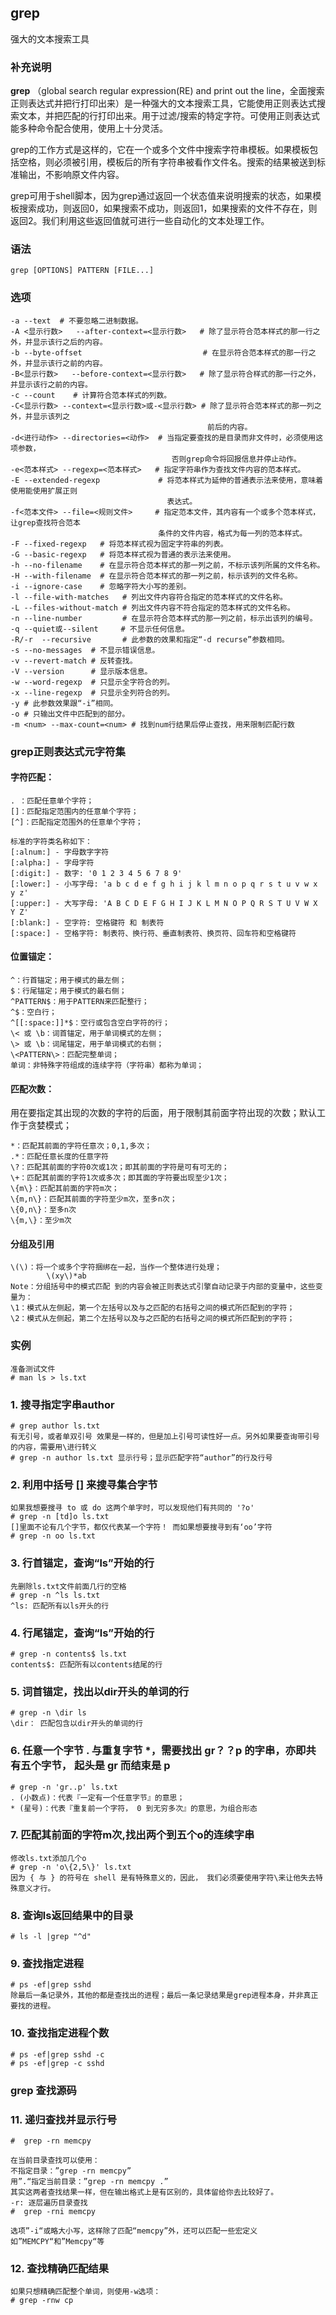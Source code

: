 ## grep ##

强大的文本搜索工具

### 补充说明 ###

**grep** （global search regular expression(RE) and print out the line，全面搜索正则表达式并把行打印出来）是一种强大的文本搜索工具，它能使用正则表达式搜索文本，并把匹配的行打印出来。用于过滤/搜索的特定字符。可使用正则表达式能多种命令配合使用，使用上十分灵活。

grep的工作方式是这样的，它在一个或多个文件中搜索字符串模板。如果模板包括空格，则必须被引用，模板后的所有字符串被看作文件名。搜索的结果被送到标准输出，不影响原文件内容。

grep可用于shell脚本，因为grep通过返回一个状态值来说明搜索的状态，如果模板搜索成功，则返回0，如果搜索不成功，则返回1，如果搜索的文件不存在，则返回2。我们利用这些返回值就可进行一些自动化的文本处理工作。

###  语法

	grep [OPTIONS] PATTERN [FILE...]

###  选项
	-a --text  # 不要忽略二进制数据。
	-A <显示行数>   --after-context=<显示行数>   # 除了显示符合范本样式的那一行之外，并显示该行之后的内容。
	-b --byte-offset                           # 在显示符合范本样式的那一行之外，并显示该行之前的内容。
	-B<显示行数>   --before-context=<显示行数>   # 除了显示符合样式的那一行之外，并显示该行之前的内容。
	-c --count    # 计算符合范本样式的列数。
	-C<显示行数> --context=<显示行数>或-<显示行数> # 除了显示符合范本样式的那一列之外，并显示该列之
                                                前后的内容。
	-d<进行动作> --directories=<动作>  # 当指定要查找的是目录而非文件时，必须使用这项参数，
                                        否则grep命令将回报信息并停止动作。
	-e<范本样式> --regexp=<范本样式>   # 指定字符串作为查找文件内容的范本样式。
	-E --extended-regexp             # 将范本样式为延伸的普通表示法来使用，意味着使用能使用扩展正则
                                       表达式。
	-f<范本文件> --file=<规则文件>     # 指定范本文件，其内容有一个或多个范本样式，让grep查找符合范本
                                     条件的文件内容，格式为每一列的范本样式。
	-F --fixed-regexp   # 将范本样式视为固定字符串的列表。
	-G --basic-regexp   # 将范本样式视为普通的表示法来使用。
	-h --no-filename    # 在显示符合范本样式的那一列之前，不标示该列所属的文件名称。
	-H --with-filename  # 在显示符合范本样式的那一列之前，标示该列的文件名称。
	-i --ignore-case    # 忽略字符大小写的差别。
	-l --file-with-matches   # 列出文件内容符合指定的范本样式的文件名称。
	-L --files-without-match # 列出文件内容不符合指定的范本样式的文件名称。
	-n --line-number         # 在显示符合范本样式的那一列之前，标示出该列的编号。
	-q --quiet或--silent     # 不显示任何信息。
	-R/-r  --recursive       # 此参数的效果和指定“-d recurse”参数相同。
	-s --no-messages  # 不显示错误信息。
	-v --revert-match # 反转查找。
	-V --version      # 显示版本信息。   
	-w --word-regexp  # 只显示全字符合的列。
	-x --line-regexp  # 只显示全列符合的列。
	-y # 此参数效果跟“-i”相同。
	-o # 只输出文件中匹配到的部分。
	-m <num> --max-count=<num> # 找到num行结果后停止查找，用来限制匹配行数

### grep正则表达式元字符集


####	字符匹配：
	. ：匹配任意单个字符；
	[]：匹配指定范围内的任意单个字符；
	[^]：匹配指定范围外的任意单个字符；
	
	标准的字符类名称如下：
	[:alnum:] - 字母数字字符
	[:alpha:] - 字母字符
	[:digit:] - 数字: '0 1 2 3 4 5 6 7 8 9'
	[:lower:] - 小写字母: 'a b c d e f g h i j k l m n o p q r s t u v w x y z'
	[:upper:] - 大写字母: 'A B C D E F G H I J K L M N O P Q R S T U V W X Y Z'
	[:blank:] - 空字符: 空格键符 和 制表符
	[:space:] - 空格字符: 制表符、换行符、垂直制表符、换页符、回车符和空格键符

#### 位置锚定：
	^：行首锚定；用于模式的最左侧；
	$：行尾锚定；用于模式的最右侧；
	^PATTERN$：用于PATTERN来匹配整行；
	^$：空白行；
	^[[:space:]]*$：空行或包含空白字符的行；
	\< 或 \b：词首锚定，用于单词模式的左侧；
	\> 或 \b：词尾锚定，用于单词模式的右侧；
	\<PATTERN\>：匹配完整单词；
	单词：非特殊字符组成的连续字符（字符串）都称为单词；

#### 匹配次数：
用在要指定其出现的次数的字符的后面，用于限制其前面字符出现的次数；默认工作于贪婪模式；

	*：匹配其前面的字符任意次；0,1,多次；
	.*：匹配任意长度的任意字符
	\?：匹配其前面的字符0次或1次；即其前面的字符是可有可无的；
	\+：匹配其前面的字符1次或多次；即其面的字符要出现至少1次；
	\{m\}：匹配其前面的字符m次；
	\{m,n\}：匹配其前面的字符至少m次，至多n次；
	\{0,n\}：至多n次
	\{m,\}：至少m次



####  分组及引用
	\(\)：将一个或多个字符捆绑在一起，当作一个整体进行处理；
		    \(xy\)*ab
	Note：分组括号中的模式匹配 到的内容会被正则表达式引擎自动记录于内部的变量中，这些变量为：
	\1：模式从左侧起，第一个左括号以及与之匹配的右括号之间的模式所匹配到的字符；
	\2：模式从左侧起，第二个左括号以及与之匹配的右括号之间的模式所匹配到的字符；




###  实例
	准备测试文件
	# man ls > ls.txt

### 1. 搜寻指定字串author
	# grep author ls.txt
	有无引号，或者单双引号 效果是一样的，但是加上引号可读性好一点。另外如果要查询带引号的内容，需要用\进行转义
	# grep -n author ls.txt 显示行号；显示匹配字符“author”的行及行号
	
### 2. 	利用中括号 [] 来搜寻集合字节
	如果我想要搜寻 to 或 do 这两个单字时，可以发现他们有共同的 '?o'
	# grep -n [td]o ls.txt
	[]里面不论有几个字节，都仅代表某一个字符！ 而如果想要搜寻到有‘oo’字符
	# grep -n oo ls.txt
	
### 3. 行首锚定，查询“ls”开始的行
	先删除ls.txt文件前面几行的空格
	# grep -n ^ls ls.txt
	^ls: 匹配所有以ls开头的行
	
### 4. 行尾锚定，查询“ls”开始的行
	# grep -n contents$ ls.txt
	contents$: 匹配所有以contents结尾的行

### 5. 词首锚定，找出以dir开头的单词的行
 	# grep -n \dir ls
	\dir： 匹配包含以dir开头的单词的行
	
### 6. 任意一个字节 . 与重复字节 *，需要找出 gr？？p 的字串，亦即共有五个字节， 起头是 gr 而结束是 p 
	# grep -n 'gr..p' ls.txt
	. (小数点)：代表『一定有一个任意字节』的意思；
	* (星号)：代表『重复前一个字符， 0 到无穷多次』的意思，为组合形态

### 7. 匹配其前面的字符m次,找出两个到五个o的连续字串
	修改ls.txt添加几个o
	# grep -n 'o\{2,5\}' ls.txt
	因为 { 与 } 的符号在 shell 是有特殊意义的，因此， 我们必须要使用字符\来让他失去特殊意义才行。


### 8. 查询ls返回结果中的目录
	# ls -l |grep "^d" 

### 9. 查找指定进程
	# ps -ef|grep sshd
	除最后一条记录外，其他的都是查找出的进程；最后一条记录结果是grep进程本身，并非真正要找的进程。

### 10. 查找指定进程个数
	# ps -ef|grep sshd -c
	# ps -ef|grep -c sshd


###  grep 查找源码

###  11. 递归查找并显示行号
	#  grep -rn memcpy

	在当前目录查找可以使用：
	不指定目录：”grep -rn memcpy”
	用”.“指定当前目录：”grep -rn memcpy .”
	其实这两者查找结果一样，但在输出格式上是有区别的，具体留给你去比较好了。
 	-r: 逐层遍历目录查找
	#  grep -rni memcpy

	选项”-i“或略大小写，这样除了匹配“memcpy”外，还可以匹配一些宏定义如”MEMCPY“和”Memcpy“等

###  12. 查找精确匹配结果
	如果只想精确匹配整个单词，则使用-w选项：
	# grep -rnw cp
